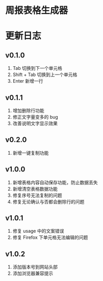 # 周报表格生成器

# 更新日志

## v0.1.0
1. Tab 切换到下一个单元格
2. Shift + Tab 切换到上一个单元格
3. Enter 新增一行

## v0.1.1
1. 增加删除行功能
2. 修正文字量变多的 bug
3. 改善说明文字显示效果

## v0.2.0
1. 新增一键复制功能

## v1.0.0
1. 新增表格内容自动保存功能，防止数据丢失
2. 新增清空表格数据功能
3. 修复序号无法复制的问题
4. 修复无论确认与否都会删除行的问题

## v1.0.1
1. 修复 usage 中的文案错误
2. 修复 Firefox 下单元格无法编辑的问题

## v1.0.2
1. 添加版本号到网站头部
2. 添加浏览器兼容提示